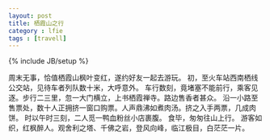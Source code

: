 ```yaml
---
layout: post
title: 栖霞山之行
category : lfie
tags : [travell]
---
```

{% include JB/setup %}

周末无事，恰值栖霞山枫叶变红，遂约好友一起去游玩。
初，至火车站西南栖线公交站，见待车者列队数十米，大呼意外。
车行数刻，竟堵塞不能前行，乘客见逐。步行二三里，忽一大门横立，上书栖霞禅寺。路边售香者甚众。
沿一小路至售票处，数十人正拥挤一窗口购票。人声鼎沸如煮肉汤。挤之入手两票，几成肉饼。
时以午时三刻，二人觅一鸭血粉丝小店裹腹。
食毕，匆匆往山上行。
游客如织，红枫醉人。观舍利之塔、千佛之岩，登风向峰，临江极目，白茫茫一片。